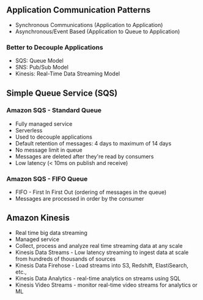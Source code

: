 ## Application Communication Patterns
- Synchronous Communications (Application to Application)
- Asynchronous/Event Based (Application to Queue to Application)

### Better to Decouple Applications
- SQS: Queue Model
- SNS: Pub/Sub Model
- Kinesis: Real-Time Data Streaming Model

## Simple Queue Service (SQS)
### Amazon SQS - Standard Queue
- Fully managed service
- Serverless
- Used to decouple applications
- Default retention of messages: 4 days to maximum of 14 days
- No message limit in queue
- Messages are deleted after they're read by consumers
- Low latency (< 10ms on publish and receive)

### Amazon SQS - FIFO Queue
- FIFO - First In First Out (ordering of messages in the queue)
- Messages are processed in order by the consumer

## Amazon Kinesis
- Real time big data streaming
- Managed service
- Collect, process and analyze real time streaming data at any scale
- Kinesis Data Streams - Low latency streaming to ingest data at scale from hundreds of thousands of sources
- Kinesis Data Firehose - Load streams into S3, Redshift, ElastiSearch, etc.,
- Kinesis Data Analytics - real-time analytics on streams using SQL
- Kinesis Video Streams - monitor real-time video streams for analytics or ML
